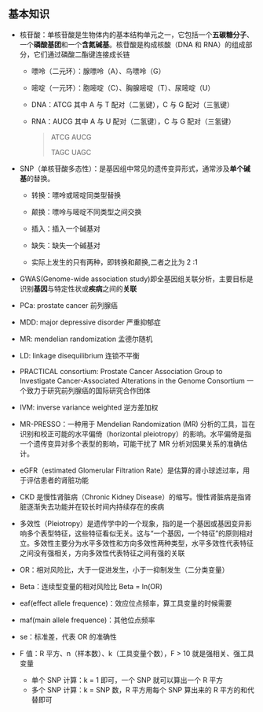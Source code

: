 ## 基本知识

- 核苷酸：单核苷酸是生物体内的基本结构单元之一，它包括一个**五碳糖分子**、一个**磷酸基团**和一个**含氮碱基**。核苷酸是构成核酸（DNA 和 RNA）的组成部分，它们通过磷酸二酯键连接成长链

  - 嘌呤（二元环）：腺嘌呤（A）、鸟嘌呤（G）
  - 嘧啶（一元环）：胞嘧啶（C）、胸腺嘧啶（T）、尿嘧啶（U）

  - DNA：ATCG 其中 A 与 T 配对（二氢键），C 与 G 配对（三氢键）
  - RNA：AUCG 其中 A 与 U 配对（二氢键），C 与 G 配对（三氢键）
    > ATCG AUCG
    >
    > TAGC UAGC

- SNP（单核苷酸多态性）：是基因组中常见的遗传变异形式，通常涉及**单个碱基**的替换。

  - 转换：嘌呤或嘧啶同类型替换
  - 颠换：嘌呤与嘧啶不同类型之间交换
  - 插入：插入一个碱基对
  - 缺失：缺失一个碱基对

  - 实际上发生的只有两种，即转换和颠换,二者之比为 2 :1

- GWAS(Genome-wide association study)即全基因组关联分析，主要目标是识别**基因**与特定性状或**疾病**之间的**关联**

- PCa: prostate cancer 前列腺癌
- MDD: major depressive disorder 严重抑郁症
- MR: mendelian randomization 孟德尔随机
- LD: linkage disequilibrium 连锁不平衡
- PRACTICAL consortium: Prostate Cancer Association Group to Investigate Cancer-Associated Alterations in the Genome Consortium 一个致力于研究前列腺癌的国际研究合作团体
- IVM: inverse variance weighted 逆方差加权
- MR-PRESSO：一种用于 Mendelian Randomization (MR) 分析的工具，旨在识别和校正可能的水平偏倚（horizontal pleiotropy）的影响。水平偏倚是指一个遗传变异对多个表型的影响，可能干扰了 MR 分析对因果关系的准确估计。

- eGFR（estimated Glomerular Filtration Rate）是估算的肾小球滤过率，用于评估患者的肾脏功能

- CKD 是慢性肾脏病（Chronic Kidney Disease）的缩写。慢性肾脏病是指肾脏逐渐失去功能并在较长时间内持续存在的疾病

- 多效性（Pleiotropy）是遗传学中的一个现象，指的是一个基因或基因变异影响多个表型特征，这些特征看似无关。这与“一个基因，一个特征”的原则相对立。多效性主要分为水平多效性和方向多效性两种类型，水平多效性代表特征之间没有强相关，方向多效性代表特征之间有强的关联

- OR：相对风险比，大于一促进发生，小于一抑制发生（二分类变量）
- Beta：连续型变量的相对风险比 Beta = ln(OR)
- eaf(effect allele frequence)：效应位点频率，算工具变量的时候需要
- maf(main allele frequence)：其他位点频率
- se：标准差，代表 OR 的准确性
- F 值：R 平方、n（样本数）、k（工具变量个数），F > 10 就是强相关、强工具变量

  - 单个 SNP 计算：k = 1 即可，一个 SNP 就可以算出一个 R 平方
  - 多个 SNP 计算：k = SNP 数，R 平方用每个 SNP 算出来的 R 平方的和代替即可
